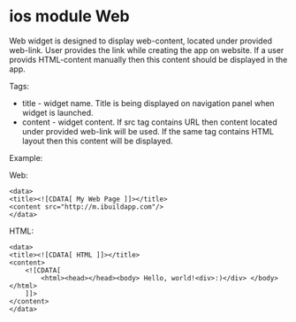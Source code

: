 # ios module Web
Web widget is designed to display web-content, located under provided web-link. User provides the link while creating the app on website. If a user provids HTML-content manually then this content should be displayed in the app.

Tags:
- title - widget name. Title is being displayed on navigation panel when widget is launched.
- content - widget content. If src tag contains URL then content located under provided web-link will be used. If the same tag contains HTML layout then this content will be displayed.

Example:

Web:

    <data>
    <title><![CDATA[ My Web Page ]]></title>
    <content src="http://m.ibuildapp.com"/>
    </data>

HTML:

    <data>
    <title><![CDATA[ HTML ]]></title>
    <content>
        <![CDATA[
            <html><head></head><body> Hello, world!<div>:)</div> </body></html>
        ]]>
    </content>
    </data>
